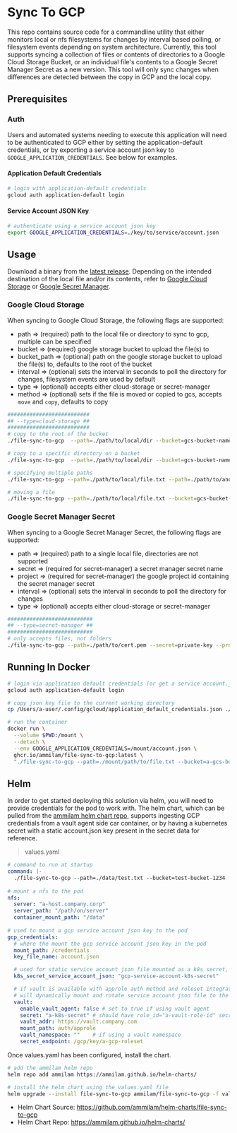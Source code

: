 # Sync To GCP

This repo contains source code for a commandline utility that either monitors local or nfs filesystems for changes by interval based polling, or filesystem events depending on system architecture. Currently, this tool supports syncing a collection of files or contents of directories to a Google Cloud Storage Bucket, or an individual file's contents to a Google Secret Manager Secret as a new version. This tool will only sync changes when differences are detected between the copy in GCP and the local copy.

## Prerequisites

### Auth

Users and automated systems needing to execute this application will need to be authenticated to GCP either by setting the application-default credentials, or by exporting a service account json key to `GOOGLE_APPLICATION_CREDENTIALS`. See below for examples.

#### Application Default Credentials

```bash
# login with application-default credentials
gcloud auth application-default login
```

#### Service Account JSON Key

```bash
# authenticate using a service account json key
export GOOGLE_APPLICATION_CREDENTIALS=./key/to/service/account.json
```

## Usage

Download a binary from the [latest release](https://github.com/ammilam/file-sync-to-gcp/releases/tag/latest). Depending on the intended destination of the local file and/or its contents, refer to [Google Cloud Storage](#google-cloud-storage) or [Google Secret Manager](#google-secret-manager-secret).

### Google Cloud Storage

When syncing to Google Cloud Storage, the following flags are supported:

- path => (required) path to the local file or directory to sync to gcp, multiple can be specified
- bucket => (required) google storage bucket to upload the file(s) to
- bucket_path => (optional) path on the google storage bucket to upload the file(s) to, defaults to the root of the bucket
- interval => (optional) sets the interval in seconds to poll the directory for changes, filesystem events are used by default
- type => (optional) accepts either cloud-storage or secret-manager
- method => (optional) sets if the file is moved or copied to gcs, accepts `move` and `copy`, defaults to copy

```bash
##########################
## --type=cloud-storage ##
##########################
# copy to the root of the bucket
./file-sync-to-gcp  --path=./path/to/local/dir --bucket=gcs-bucket-name

# copy to a specific directory on a bucket
./file-sync-to-gcp  --path=./path/to/local/dir --bucket=gcs-bucket-name --bucket_path=path/on/bucket

# specifying multiple paths
./file-sync-to-gcp --path=./path/to/local/file.txt --path=./path/to/another/file.txt --bucket=gcs-bucket-name --interval=900

# moving a file
./file-sync-to-gcp --path=./path/to/local/file.txt --bucket=gcs-bucket-name --interval=900 --method=move

```

### Google Secret Manager Secret

When syncing to a Google Secret Manager Secret, the following flags are supported:

- path => (required) path to a single local file, directories are not supported
- secret => (required for secret-manager) a secret manager secret name
- project => (required for secret-manager) the google project id containing the secret manager secret
- interval => (optional) sets the interval in seconds to poll the directory for changes
- type => (optional) accepts either cloud-storage or secret-manager

```bash
###########################
## --type=secret-manager ##
###########################
# only accepts files, not folders
./file-sync-to-gcp --path=./path/to/cert.pem --secret=private-key --project=a-gcp-project-1234
```

## Running In Docker

```bash
# login via application default credentials (or get a service account.json key)
gcloud auth application-default login

# copy json key file to the current working directory
cp /Users/a-user/.config/gcloud/application_default_credentials.json ./account.json

# run the container
docker run \
  --volume $PWD:/mount \
  --detach \
  --env GOOGLE_APPLICATION_CREDENTIALS=/mount/account.json \
  ghcr.io/ammilam/file-sync-to-gcp:latest \
  "./file-sync-to-gcp --path=./mount/path/to/file.txt --bucket=a-gcs-bucket --interval=300"
```

## Helm

In order to get started deploying this solution via helm, you will need to provide credentials for the pod to work with. The helm chart, which can be pulled from the [ammilam helm chart repo](https://ammilam.github.io/), supports ingesting GCP credentials from a vault agent side car container, or by having a kubernetes secret with a static account.json key present in the secret data for reference.

>values.yaml

```yaml
# command to run at startup
command: |-
  ./file-sync-to-gcp --path=./data/test.txt --bucket=test-bucket-1234
  
# mount a nfs to the pod
nfs:
  server: "a-host.company.corp"
  server_path: "/path/on/server"
  container_mount_path: "/data"
  
# used to mount a gcp service account json key to the pod
gcp_credentials:
  # where the mount the gcp service account json key in the pod
  mount_path: /credentials
  key_file_name: account.json

  # used for static service account json file mounted as a k8s secret, this is not necessary when using vault
  k8s_secret_service_account_json: "gcp-service-account-k8s-secret"

  # if vault is available with approle auth method and roleset integration to gcp
  # will dynamically mount and rotate service account json file to the pod
  vault:
    enable_vault_agent: false # set to true if using vault agent
    secret: "a-k8s-secret" # should have role_id="a-vault-role-id" secret_id="a-vault-secret-id" in the secret data
    vault_addr: https://vault.company.com
    mount_path: auth/approle
    vault_namespace: ""    # if using a vault namespace
    secret_endpoint: /gcp/key/a-gcp-roleset
```

Once values.yaml has been configured, install the chart.

```bash
# add the ammilam helm repo
helm repo add ammilam https://ammilam.github.io/helm-charts/

# install the helm chart using the values.yaml file
helm upgrade --install file-sync-to-gcp ammilam/file-sync-to-gcp -f values.yaml
```

- Helm Chart Source: https://github.com/ammilam/helm-charts/file-sync-to-gcp
- Helm Chart Repo: https://ammilam.github.io/helm-charts/
